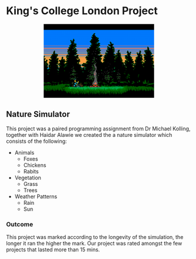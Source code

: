 # King's College London Project

<p align="center"><img src="./img/8bit.png"></p>

## Nature Simulator 
This project was a paired programming assignment from Dr Michael Kolling,
together with Haidar Alawie we created the a nature simulator which consists of
the following:
- Animals
    - Foxes
    - Chickens
    - Rabits
- Vegetation
    - Grass
    - Trees
- Weather Patterns
    - Rain
    - Sun

### Outcome
This project was marked according to the longevity of the simulation, the
longer it ran the higher the mark. Our project was rated amongst the few
projects that lasted more than 15 mins.


